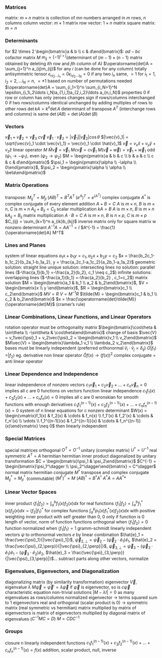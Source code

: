 ### Matrices
matrix: $m \times n$ matrix is collection of $mn$ numbers arranged in $m$ rows, $n$ columns
	column vector: $m \times 1$ matrix
	row vector: $1 \times n$ matrix
	square matrix: $m=n$
### Determinants
for $2 \times 2 \begin{bmatrix}a & b \\ c & d\end{bmatrix}$: $ad - bc$
cofactor matrix $M$
	$m_{ij} = (-1)^{i+j}$(determinant of $(m-1)\times(n-1)$ matrix obtained by deleting $i$th row and $j$th column of A)
$\operatorname{det}A = \sum_{j=1}^n a_{ij}m_{ij}$ for any $i$ (can be done for any column)
totally antisymmetric tensor
	$\epsilon_{i_1i_2\ldots i_n} = 0$$\epsilon_{i_1i_2\ldots i_N} = 0$ if any two $i_n$ same, $=1$ for $i_1=1, i_2=2, \ldots i_N=n$, $=\pm 1$ based on number of permutations needed
	$\operatorname{det}A = \sum_{i_1=1}^n \sum_{i_N=1}^N \epsilon_{i_1i_2\ldots i_N}a_{1,i_1}a_{2,i_2}\ldots a_{n,i_N}$
properties
	0 if row or column has only zeroes
	changes sign if rows/columns interchanged
	0 if two rows/columns identical
	unchanged by adding multiples of rows to other rows
	$\operatorname{det}kA = k^n\operatorname{det}A$
	determinant of transpose $A^T$ (interchange rows and columns) is same
$\operatorname{det}(AB) = \operatorname{det}(A)\operatorname{det}(B)$
### Vectors
$\vec{v}_1 + \vec{v}_2 = \vec{v}_3$
	$c\vec{v}$
	$\vec{v}_1 \cdot \vec{v}_2 = |\vec{v}_1||\vec{v}_2|\cos\theta$
		$|\vec{v}_1| = \sqrt{\vec{v}_1 \cdot \vec{v}_1} = \vec{v}_1 \cdot \hat{v}_1$
	$\vec{v} = v_x\hat{x} + v_y\hat{y} + v_z\hat{z}$
	linear operator $M$
		$\hat{M}\vec{v} = \vec{v}_1$
		$Mc\vec{v} = c\vec{v}_1$
		$M(\vec{v}+\vec{w}) = \vec{v}_1 + \vec{w}_1$
	odd ($\psi_1 \to -\psi_1$), even ($\psi_2 \to \psi_2$)
		$M = \begin{pmatrix}a & b & c \\ b & a & c \\ c & c & d\end{pmatrix}$
		$\psi_1 = \begin{pmatrix}\alpha \\ -\alpha \\ 0\end{pmatrix}$, $\psi_2 = \begin{pmatrix}\alpha \\ \alpha \\ \beta\end{pmatrix}$
### Matrix Operations
transpose: $M^T_{ij} = M_{ji}$
	$(AB)^T = B^TA^T$
	$(e^A)^T = e^{(A^T)}$
complex conjugate $A^*$ is complex conjugate of every element
addition
	$A+B=C$
	$A$ is $m \times n$, $B$ is $m \times n$, $C$ is $m \times n$
	$A_{ij} + B_{ij} = C_{ij}$
scalar multiplication
	$kA = B$
	$A$ is $m \times n$, $B$ is $m \times n$
	$kA_{ij} = B_{ij}$
matrix multiplication
	$A \cdot B = C$
	$A$ is $m \times n$, $B$ is $n \times p$, $C$ is $m \times p$
	$C_{ij} = \sum_{k=1}^n a_{ik}b_{kj}$
inverse matrix
	only for square matrix w nonzero determinant
	$A^{-1}A = AA^{-1} = I$
	$A^{-1} = \frac{1}{\operatorname{det}A} M^T$
### Lines and Planes
system of linear equations
	$a_1x+b_1y=c_1 , a_2x+b_2y=c_2$
	$x = \frac{b_2c_1-b_1c_2}{b_2a_1-b_1a_2}, y = \frac{a_2c_1-a_1c_2}{a_2b_1-a_1a_2}$
	geometric solution: straight line
		unique solution: intersecting lines
		no solution: parallel lines ($-\frac{a_1}{b_1} =-\frac{a_2}{b_2}, c_1 \neq c_2$)
		infinite solutions: overlapping lines ($-\frac{a_1}{b_1} =-\frac{a_2}{b_2} , c_1=c_2$)
	matrix solution
		$M = \begin{bmatrix}a_1 & b_1 \\ a_2 & b_2\end{bmatrix}$, $V = \begin{bmatrix}x \\ y \end{bmatrix}$, $R = \begin{bmatrix}c_1 \\ c_2\end{bmatrix}$
		$MV = R$
		$V = M^{-1}R$
		$\tilde{M} = \begin{bmatrix}c_1 & b_1 \\ c_2 & b_2\end{bmatrix}$
		$x = \frac{\operatorname{det}\tilde{M}}{\operatorname{det}M}$ (cramer’s rule)
### Linear Combinations, Linear Functions, and Linear Operators
rotation operator
	must be orthogonality matrix
		$\begin{bmatrix}\cos\theta & \sin\theta \\ -\sin\theta & \cos\theta\end{bmatrix}$
change of basis
	$\vec{V} = v_1\vec{\psi}_1 + v_2\vec{\psi}_2 = \begin{bmatrix}v_1 \\ v_2\end{bmatrix}$
	$M\vec{V} = \begin{bmatrix}\lambda_1 v_1 \\ \lambda_2 v_2\end{bmatrix}$
	bases must be linearly independent (preferred orthonormal $\hat{v}_i \cdot \hat{v}_j = \delta_{ij}$)
$O|f_1\rangle = |f_2\rangle$
	eg. derivative
non linear operator
	$\hat{O}f(x) \to (f(x))^2$
complex conjugate = anti linear operator
### Linear Dependence and Independence
linear independence of nonzero vectors
	$c_1\vec{v}_1 + c_2\vec{v}_2 + \ldots + c_n\vec{v}_n = 0$ implies all c are 0
functions on vectors
function linear independence
	$c_1f_1(x) + c_2f_2(x) + \ldots + c_nf_n(x) = 0$ implies all c are 0
	wronskian for smooth functions with enough derivatives
		$c_1f_1^{(n-1)}(x) + c_2f_2^{(n-1)}(x) + \ldots + c_nf_n^{(n-1)}(x) = 0$
		system of n linear equations for c
		nonzero determinant
		$W(x) = \begin{vmatrix}f_1(x) & f_2(x) & \cdots & f_n(x) \\ f_1'(x) & f_2'(x) & \cdots & f_n'(x) \\ \vdots \\ f_1^{(n-1)}(x) & f_2^{(n-1)}(x) & \cdots & f_n^{(n-1)}(x)\end{vmatrix} \neq 0$ then linearly independent
### Special Matrices
special matrices
		orthogonal
			$O^T = O^{-1}$
		unitary (complex matrix)
			$U^\dagger = U^{-1}$
		real symmetric
			$A^T = A$
		hermitian
			hermitian inner product
			diagonalized by unitary transformation
				$C = \begin{bmatrix}\psi_1 & \psi_2\end{bmatrix}$
				$C^{-1} = \begin{bmatrix}\psi_1^\dagger \\ \psi_2^\dagger\end{bmatrix} = C^\dagger$
			normal matrix
				hermitian conjugate $M^\dagger$
					transpose and complex conjugate
					$M^*_{ij} = M^*_{ji}$ (commutable)
					$(M^\dagger)^\dagger = M$
					$(AB)^\dagger = B^\dagger A^\dagger$
				$A^*A = AA^**$
### Linear Vector Spaces
inner product
	$\langle f_1 | f_2 \rangle = \int_a^b f_1(x)f_2(x)dx$ for real functions
	$\langle f_1 | f_2 \rangle = \int_a^b f_1^*(x)f_2(x)dx = \langle f_2 | f_1 \rangle^*$ for complex functions
	$\int_a^b p_1(x)f_1^*(x)f_2(x)dx$ with positive weighting
	inner product with self greater than 0, 0 only if function is 0
	length of vector, norm of function
	functions orthogonal when $\langle f_1 | f_2 \rangle = 0$
	function normalized when $\langle f_1 | f_1 \rangle = 1$
gramm-schmidt
	linearly independent vectors $\psi$ to orthonormal vectors $e$ by linear combination
	$\hat{e}_1 = \frac{\vec{\psi}_1}{|\vec{\psi}_1|}$, $\vec{\psi}_{2,\perp} = \vec{\psi}_2 -(\vec{\psi}_2 \cdot \hat{e}_1)\hat{e}_1$, $\hat{e}_2 = \frac{\vec{\psi}_{2,\perp}}{|\vec{\psi}_{2,\perp}|}$, $\vec{\psi}_{3,\perp} = \vec{\psi}_3 - (\vec{\psi}_3\cdot\hat{e}_1)\hat{e}_1 - (\vec{\psi}_3\cdot\hat{e}_2)\hat{e}_2$, $\hat{e}_3 = \frac{\vec{\psi}_{3,\perp}}{|\vec{\psi}_{3,\perp}|}$…
	subtract parts along other vectors, normalize
### Eigenvalues, Eigenvectors, and Diagonalization
diagonalizing matrix (by similarity transformation)
	eigenvector $\vec{V}$, eigenvalue $\lambda$
		$M\vec{\psi} = \vec{\psi}' = \lambda\vec{\psi}$
		if $\vec{\psi }$ is eigenvector, so is $c\vec{\psi}$
		characteristic equation
			non-trivial solutions
			$|M-\lambda I| = 0$
			as many eigenvalues as rows/columns
			normalized eigenvector → terms squared sum to 1
			eigenvectors real and orthogonal (scalar product is 0) → symmetric matrix (real symmetric vs hermitian)
		matrix multiplied by matrix of eigenvectors is matrix of eigenvectors multiplied by diagonal matrix of eigenvalues ($C^{-1}MC = D)$
	$M = CDC^{-1}$
### Groups
closure
	n linearly independent functions
	$c_1f_1^{(n-1)}(x) + c_2f_2^{(n-1)}(x) + \ldots + c_nf_n^{(n-1)}(x) = f(x)$
	addition, scalar product, null, inverse

	